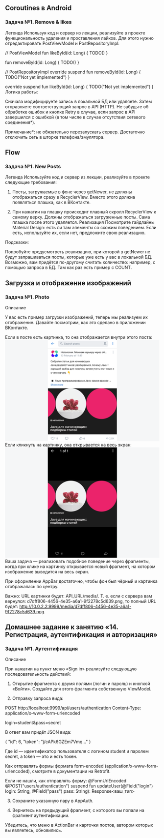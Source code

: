 ## Coroutines в Android

### Задача №1. Remove & likes
Легенда
Используя код и сервер из лекции, реализуйте в проекте функциональность удаления и проставления лайков. Для этого нужно отредактировать PostViewModel и PostRepositoryImpl:

// PostViewModel
fun likeById(id: Long) {
    TODO()
}

fun removeById(id: Long) {
    TODO()
}

// PostRepositoryImpl
override suspend fun removeById(id: Long) {
    TODO("Not yet implemented")
}

override suspend fun likeById(id: Long) {
    TODO("Not yet implemented")
}
Логика работы:

Сначала модифицируете запись в локальной БД или удаляете.
Затем отправляете соответствующий запрос в API (HTTP).
Не забудьте об обработке ошибок и кнопке Retry в случае, если запрос в API завершился с ошибкой (в том числе в случае отсутствия сетевого соединения*).

Примечание*: не обязательно перезапускать сервер. Достаточно отключить сеть в шторке телефона/эмулятора.

## Flow
### Задача №1. New Posts
Легенда
Используйте код и сервер из лекции, реализуйте в проекте следующие требования:

1. Посты, загружаемые в фоне через getNewer, не должны отображаться сразу в RecyclerView. Вместо этого должна появляться плашка, как в ВКонтакте.

2. При нажатии на плашку происходит плавный скролл RecyclerView к самому верху. Должны отображаться загруженные посты. Сама плашка после этого удаляется.
Реализация
Посмотрите гайдлайны Material Design: есть ли там элементы со схожим поведением. Если есть, используйте их, если нет, предложите свою реализацию.

Подсказки:

Попробуйте предусмотреть реализацию, при которой в getNewer не будут запрашиваться посты, которые уже есть у вас в локальной БД. Возможно, вам придётся по-другому считать количество: например, с помощью запроса в БД. Там как раз есть пример с COUNT.

## Загрузка и отображение изображений
### Задача №1. Photo
Описание

У вас есть пример загрузки изображений, теперь мы реализуем их отображение. Давайте посмотрим, как это сделано в приложении ВКонтакте.

Если в посте есть картинка, то она отображается внутри этого поста:
![](https://raw.githubusercontent.com/IrinaAlMakarova/7_12_images/refs/heads/main/pic/01.png)
Если кликнуть на картинку, она открывается на весь экран:
![](https://raw.githubusercontent.com/IrinaAlMakarova/7_12_images/refs/heads/main/pic/02.png)
Ваша задача — реализовать подобное поведение через фрагменты, когда при клике на картинку открывается новый фрагмент, на котором изображение выводится на весь экран.

При оформлении AppBar достаточно, чтобы фон был чёрный и картинка отображалась по центру.

Важно: URL картинки будет: API_URL/media/. Т. е. если с сервера вам вернулся: d7dff806-4456-4e35-a6a1-9f2278c5d639.png, то полный URL будет: http://10.0.2.2:9999/media/d7dff806-4456-4e35-a6a1-9f2278c5d639.png.

## Домашнее задание к занятию «14. Регистрация, аутентификация и авторизация»
### Задача №1. Аутентификация
Описание

При нажатии на пункт меню «Sign in» реализуйте следующую последовательность действий:

1. Открытие фрагмента с двумя полями (логин и пароль) и кнопкой «Войти». Создайте для этого фрагмента собственную ViewModel.

2. Отправку запроса вида:
   
POST http://localhost:9999/api/users/authentication
Content-Type: application/x-www-form-urlencoded

login=student&pass=secret

В ответ вам придёт JSON вида:

{
  "id": 6,
  "token": "j/cAPk6GZEm7Vmq..."
}

Где id — идентификатор пользователя с логином student и паролем secret, а token — это и есть токен.

Как отправлять формы формата form-encoded (application/x-www-form-urlencoded), смотрите в документации на Retrofit.

Если не нашли, как отправлять форму:
@FormUrlEncoded
@POST("users/authentication")
suspend fun updateUser(@Field("login") login: String, @Field("pass") pass: String): Response<ваш_тип>

3. Сохраните указанную пару в AppAuth.

4. Вернитесь на предыдущий фрагмент, с которого вы попали на фрагмент аутентификации.

Убедитесь, что меню в ActionBar и карточки постов, автором которых вы являетесь, обновились.